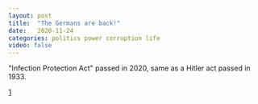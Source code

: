 ```yaml
---
layout: post
title:  "The Germans are back!"
date:   2020-11-24
categories: politics power corruption life
video: false
---
```


"Infection Protection Act" passed in 2020, same as a Hitler act passed in 1933. 

[1]

[1]: //www.zerohedge.com/geopolitical/germans-are-back
